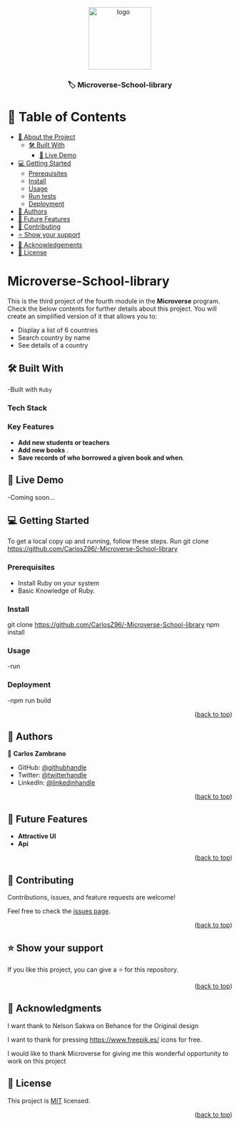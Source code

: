 <a name="readme-top"></a>

<div align="center">
  <img src="https://cdn-icons-png.flaticon.com/128/3771/3771417.png" alt="logo" width="140"  height="auto" />
  <br/>
  <h3><b>🏷️ Microverse-School-library</b></h3>

</div>

# 📗 Table of Contents

- [📖 About the Project](#about-project)
  - [🛠 Built With](#built-with)
     - [🚀 Live Demo](#live-demo)
- [💻 Getting Started](#getting-started)
  - [Prerequisites](#prerequisites)
  - [Install](#install)
  - [Usage](#usage)
  - [Run tests](#run-tests)
  - [Deployment](#triangular_flag_on_post-deployment)
- [👥 Authors](#authors)
- [🔭 Future Features](#future-features)
- [🤝 Contributing](#contributing)
- [⭐️ Show your support](#support)
- [🙏 Acknowledgements](#acknowledgements)
- [📝 License](#license)

<!-- PROJECT DESCRIPTION -->

# Microverse-School-library<a name="about-project"></a>

This is the third project of the fourth module in the **Microverse** program.
<br/>
Check the below contents for further details about this project.
You will create an simplified version of it that allows you to:

- Display a list of 6 countries
- Search country by name
- See details of a country

## 🛠 Built With <a name="built-with"></a>
-Built with `Ruby`

### Tech Stack <a name="tech-stack"></a>

<!-- Features -->

### Key Features <a name="key-features"></a>
- **Add new students or teachers**
- **Add new books** .
- **Save records of who borrowed a given book and when**.


## 🚀 Live Demo <a name="live-demo"></a>

-Coming soon...

## 💻 Getting Started <a name="getting-started"></a>

To get a local copy up and running, follow these steps.
Run git clone https://github.com/CarlosZ96/-Microverse-School-library

### Prerequisites
- Install Ruby on your system
- Basic Knowledge of Ruby.

### Install

git clone https://github.com/CarlosZ96/-Microverse-School-library
npm install

### Usage

-run

### Deployment

-npm run build

<p align="right">(<a href="#readme-top">back to top</a>)</p>

<!-- AUTHORS -->

## 👥 Authors <a name="authors"></a>

👤 **Carlos Zambrano**

- GitHub: [@githubhandle](https://github.com/CarlosZ96)
- Twitter: [@twitterhandle](https://twitter.com/ELZambrano2)
- LinkedIn: [@linkedinhandle](https://www.linkedin.com/in/carlos-zambrano-845406173/)

<p align="right">(<a href="#readme-top">back to top</a>)</p>


## 🔭 Future Features <a name="future-features"></a>

-  **Attractive UI**
-  **Api**

<p align="right">(<a href="#readme-top">back to top</a>)</p>

## 🤝 Contributing <a name="contributing"></a>

Contributions, issues, and feature requests are welcome!

Feel free to check the [issues page](../../issues/).

<p align="right">(<a href="#readme-top">back to top</a>)</p>


## ⭐️ Show your support <a name="support"></a>

If you like this project, you can give a ⭐️ for this repository.

<p align="right">(<a href="#readme-top">back to top</a>)</p>

<!-- ACKNOWLEDGEMENTS -->

## 🙏 Acknowledgments <a name="acknowledgements"></a>
I want thank to  Nelson Sakwa on Behance for the Original design<br>

I want to thank for pressing  https://www.freepik.es/ icons for free. <br>

I would like to thank Microverse for giving me this wonderful opportunity to work on this project<br>

<!-- LICENSE -->

## 📝 License <a name="license"></a>

This project is [MIT](./LICENSE) licensed.

<p align="right">(<a href="#readme-top">back to top</a>)</p>
